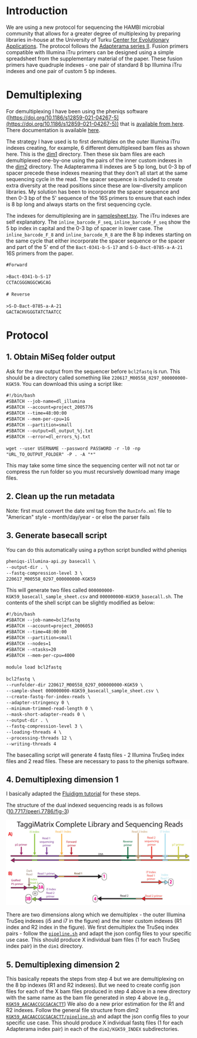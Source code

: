 # Introduction

We are using a new protocol for sequencing the HAMBI microbial community that allows for a greater degree of multiplexing by preparing libraries in-house at the University of Turku [Center for Evolutionary Applications](https://www.utu.fi/en/university/faculty-of-science/biology/center-of-evolutionary-applications). The protocol follows the [Adapterama series II](https://peerj.com/articles/7786/). Fusion primers compatible with Illumina iTru primers can be designed using a simple spreadsheet from the supplementary material of the paper. These fusion primers have quadruple indexes - one pair of standard 8 bp Illumina iTru indexes and one pair of custom 5 bp indexes.

# Demultiplexing
For demultiplexing I have been using the pheniqs software ([https://doi.org/10.1186/s12859-021-04267-5](https://doi.org/10.1186/s12859-021-04267-5)) that is [available from here](https://github.com/biosails/pheniqs). There documentation is available [here](https://biosails.github.io/pheniqs/).

The strategy I have used is to first demultiplex on the outer Illumina iTru indexes creating, for example, 6 different demultiplexed bam files as shown here. This is the [dim1](dim1) directory. Then these six bam files are each demultiplexed one-by-one using the pairs of the inner custom indexes in the [dim2](dim2) directory. The Adapteramma II indexes are 5 bp long, but 0-3 bp of spacer precede these indexes meaning that they don't all start at the same sequencing cycle in the read. The spacer sequence is included to create extra diversity at the read positions since these are low-diversity amplicon libraries. My solution has been to incorporate the spacer sequence and then 0-3 bp of the 5' sequence of the 16S primers to ensure that each index is 8 bp long and always starts on the first sequencing cycle.

The indexes for demultiplexing are in [samplesheet.tsv](samplesheet.tsv). The iTru indexes are self explanatory. The `inline_barcode_F_seq`, `inline_barcode_F_seq` show the 5 bp index in capital and the 0-3 bp of spacer in lower case. The `inline_barcode_F_8` and	`inline_barcode_R_8` are the 8 bp indexes starting on the same cycle that either incorporate the spacer sequence or the spacer and part of the 5' end of the `Bact-0341-b-S-17` and `S-D-Bact-0785-a-A-21` 16S primers from the paper.


```
#Forward

>Bact-0341-b-S-17
CCTACGGGNGGCWGCAG

# Reverse

>S-D-Bact-0785-a-A-21
GACTACHVGGGTATCTAATCC
```

# Protocol

## 1. Obtain MiSeq folder output

Ask for the raw output from the sequencer before `bcl2fastq` is run. This should be a directory called something like `220617_M00558_0297_000000000-KGK59`. You can download this using a script like:

```
#!/bin/bash
#SBATCH --job-name=dl_illumina
#SBATCH --account=project_2005776
#SBATCH --time=48:00:00
#SBATCH --mem-per-cpu=1G
#SBATCH --partition=small
#SBATCH --output=dl_output_%j.txt
#SBATCH --error=dl_errors_%j.txt

wget --user USERNAME --password PASSWORD -r -l0 -np "URL_TO_OUTPUT_FOLDER" -P . -A "*"
```
This may take some time since the sequencing center will not not tar or compress the run folder so you must recursively download many image files.

## 2. Clean up the run metadata

Note: first must convert the date xml tag from the `RunInfo.xml` file to "American" style - month/day/year - or else the parser fails

## 3. Generate basecall script

You can do this automatically using a python script bundled withd pheniqs

```
pheniqs-illumina-api.py basecall \
--output-dir . \
--fastq-compression-level 3 \
220617_M00558_0297_000000000-KGK59
```

This will generate two files called `000000000-KGK59_basecall_sample_sheet.csv` and `000000000-KGK59_basecall.sh`. The contents of the shell script can be slightly modified as below:

```
#!/bin/bash
#SBATCH --job-name=bcl2fastq
#SBATCH --account=project_2006053
#SBATCH --time=48:00:00
#SBATCH --partition=small
#SBATCH --nodes=1
#SBATCH --ntasks=20
#SBATCH --mem-per-cpu=4000

module load bcl2fastq

bcl2fastq \
--runfolder-dir 220617_M00558_0297_000000000-KGK59 \
--sample-sheet 000000000-KGK59_basecall_sample_sheet.csv \
--create-fastq-for-index-reads \
--adapter-stringency 0 \
--minimum-trimmed-read-length 0 \
--mask-short-adapter-reads 0 \
--output-dir . \
--fastq-compression-level 3 \
--loading-threads 4 \
--processing-threads 12 \
--writing-threads 4
```

The basecalling script will generate 4 fastq files - 2 Illumina TruSeq index files and 2 read files. These are necessary to pass to the pheniqs software.

## 4. Demultiplexing dimension 1

I basically adapted the [Fluidigm tutorial](https://biosails.github.io/pheniqs/fluidigm_vignette) for these steps.

The structure of the dual indexed sequencing reads is as follows ([10.7717/peerj.7786/fig-3](https://peerj.com/articles/7786/#fig-3))

![Figure 3](./fig-3-2x.jpg)

There are two dimensions along which we demultiplex - the outer Illumina TruSeq indexes (i5 and i7 in the figure) and the inner custom indexes (R1 index and R2 index in the figure). We first demultiplex the TruSeq index pairs - follow the [`pipeline.sh`](./dim1/pipeline.sh) and adapt the json config files to your specific use case. This should produce X individual bam files (1 for each TruSeq index pair) in the `dim1` directory. 

## 5. Demultiplexing dimension 2

This basically repeats the steps from step 4 but we are demultiplexing on the 8 bp indexes (R1 and R2 indexes). But we need to create config json files for each of the X bam files produced in step 4 above in a new directory with the same name as the bam file generated in step 4 above (e.g., [`KGK59_AACAACCGCGACACTT`](./dim2/KGK59_AACAACCGCGACACTT)) We also do a new prior estimation for the R1 and R2 indexes. Follow the general file structure from dim2 [`KGK59_AACAACCGCGACACTT/pipeline.sh`](./dim2/KGK59_AACAACCGCGACACTT/pipeline.sh) and adapt the json config files to your specific use case. This should produce X individual fastq files (1 for each Adapterama index pair) in each of the `dim2/KGK59_INDEX` subdirectories.